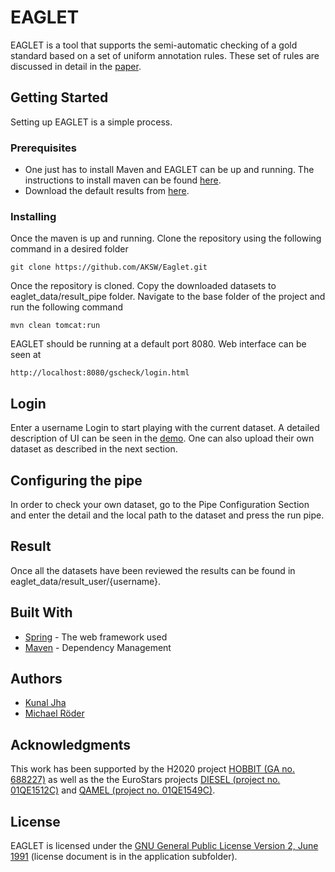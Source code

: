 # EAGLET

EAGLET is a tool that supports the semi-automatic checking of a gold standard based on a set of uniform annotation rules. These set of rules are discussed in detail in the [paper](https://svn.aksw.org/papers/2017/ESWC_EAGLET_2017/public.pdf).

## Getting Started

Setting up EAGLET is a simple process.
### Prerequisites

* One just has to install Maven and EAGLET can be up and running. The instructions to install maven can be found [here](https://maven.apache.org/guides/getting-started/maven-in-five-minutes.html).
* Download the default results from [here]().

### Installing

Once the maven is up and running. Clone the repository using the following command in a desired folder

```
git clone https://github.com/AKSW/Eaglet.git
```
Once the repository is cloned. Copy the downloaded datasets to eaglet_data/result_pipe folder. Navigate to the base folder of the project and run the following command

```
mvn clean tomcat:run
```
EAGLET should be running at a default port 8080. Web interface can be seen at 
```
http://localhost:8080/gscheck/login.html
```


## Login
Enter a username Login to start playing with the current dataset. A detailed description of UI can be seen in the [demo](). One can also upload their own dataset as described in the next section. 

## Configuring the pipe
In order to check your own dataset, go to the Pipe Configuration Section and enter the detail and the local path to the dataset and press the run pipe. 

## Result
Once all the datasets have been reviewed the results can be found in eaglet_data/result_user/{username}.
## Built With

* [Spring](https://projects.spring.io/spring-framework/) - The web framework used
* [Maven](https://maven.apache.org/) - Dependency Management




## Authors

* [Kunal Jha](https://github.com/Kunal-Jha)
* [Michael Röder](https://github.com/MichaelRoeder)


## Acknowledgments
This work has been supported by the H2020 project [HOBBIT (GA no. 688227)](http://project-hobbit.eu) as well
as the the EuroStars projects [DIESEL (project no. 01QE1512C)](https://diesel-project.eu/) and [QAMEL (project
no. 01QE1549C)](https://qamel.eu/).
## License
EAGLET is licensed under the [GNU General Public License Version 2, June 1991](http://www.gnu.org/licenses/gpl-2.0.txt) (license document is in the application subfolder).
